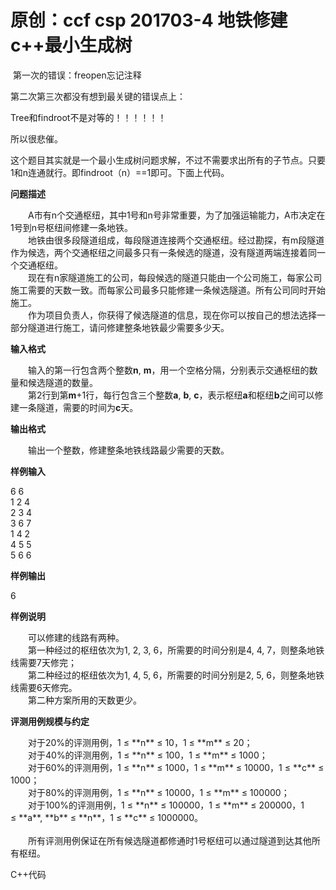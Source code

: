 # 原创：ccf csp 201703-4 地铁修建  c++最小生成树

 第一次的错误：freopen忘记注释

第二次第三次都没有想到最关键的错误点上：

Tree和findroot不是对等的！！！！！！

所以很悲催。

这个题目其实就是一个最小生成树问题求解，不过不需要求出所有的子节点。只要1和n连通就行。即findroot（n）==1即可。下面上代码。

**问题描述**

　　A市有n个交通枢纽，其中1号和n号非常重要，为了加强运输能力，A市决定在1号到n号枢纽间修建一条地铁。<br/>
　　地铁由很多段隧道组成，每段隧道连接两个交通枢纽。经过勘探，有m段隧道作为候选，两个交通枢纽之间最多只有一条候选的隧道，没有隧道两端连接着同一个交通枢纽。<br/>
　　现在有n家隧道施工的公司，每段候选的隧道只能由一个公司施工，每家公司施工需要的天数一致。而每家公司最多只能修建一条候选隧道。所有公司同时开始施工。<br/>
　　作为项目负责人，你获得了候选隧道的信息，现在你可以按自己的想法选择一部分隧道进行施工，请问修建整条地铁最少需要多少天。

**输入格式**

　　输入的第一行包含两个整数**n**, **m**，用一个空格分隔，分别表示交通枢纽的数量和候选隧道的数量。<br/>
　　第2行到第**m**+1行，每行包含三个整数**a**, **b**, **c**，表示枢纽**a**和枢纽**b**之间可以修建一条隧道，需要的时间为**c**天。

**输出格式**

　　输出一个整数，修建整条地铁线路最少需要的天数。

**样例输入**

> 
<p>6 6<br/>
1 2 4<br/>
2 3 4<br/>
3 6 7<br/>
1 4 2<br/>
4 5 5<br/>
5 6 6</p>


**样例输出**

> 
6


**样例说明**

> 
<p>　　可以修建的线路有两种。<br/>
　　第一种经过的枢纽依次为1, 2, 3, 6，所需要的时间分别是4, 4, 7，则整条地铁线需要7天修完；<br/>
　　第二种经过的枢纽依次为1, 4, 5, 6，所需要的时间分别是2, 5, 6，则整条地铁线需要6天修完。<br/>
　　第二种方案所用的天数更少。</p>


**评测用例规模与约定**

> 
<p>　　对于20%的评测用例，1 ≤ **n** ≤ 10，1 ≤ **m** ≤ 20；<br/>
　　对于40%的评测用例，1 ≤ **n** ≤ 100，1 ≤ **m** ≤ 1000；<br/>
　　对于60%的评测用例，1 ≤ **n** ≤ 1000，1 ≤ **m** ≤ 10000，1 ≤ **c** ≤ 1000；<br/>
　　对于80%的评测用例，1 ≤ **n** ≤ 10000，1 ≤ **m** ≤ 100000；<br/>
　　对于100%的评测用例，1 ≤ **n** ≤ 100000，1 ≤ **m** ≤ 200000，1 ≤ **a**, **b** ≤ **n**，1 ≤ **c** ≤ 1000000。<br/><br/>
　　所有评测用例保证在所有候选隧道都修通时1号枢纽可以通过隧道到达其他所有枢纽。</p>


C++代码 

 
